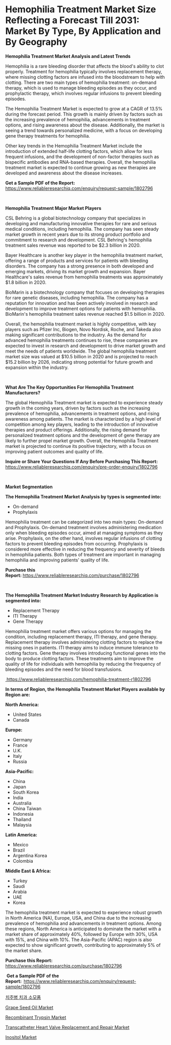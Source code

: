 <p><h1>Hemophilia Treatment Market Size Reflecting a Forecast Till 2031: Market By Type, By Application and By Geography</h1></p><p><strong>Hemophilia Treatment Market Analysis and Latest Trends</strong></p>
<p><p>Hemophilia is a rare bleeding disorder that affects the blood's ability to clot properly. Treatment for hemophilia typically involves replacement therapy, where missing clotting factors are infused into the bloodstream to help with clotting. There are two main types of hemophilia treatment: on-demand therapy, which is used to manage bleeding episodes as they occur, and prophylactic therapy, which involves regular infusions to prevent bleeding episodes.</p><p>The Hemophilia Treatment Market is expected to grow at a CAGR of 13.5% during the forecast period. This growth is mainly driven by factors such as the increasing prevalence of hemophilia, advancements in treatment options, and rising awareness about the disease. Additionally, the market is seeing a trend towards personalized medicine, with a focus on developing gene therapy treatments for hemophilia.</p><p>Other key trends in the Hemophilia Treatment Market include the introduction of extended half-life clotting factors, which allow for less frequent infusions, and the development of non-factor therapies such as bispecific antibodies and RNA-based therapies. Overall, the hemophilia treatment market is expected to continue growing as new therapies are developed and awareness about the disease increases.</p></p>
<p><strong>Get a Sample PDF of the Report:&nbsp;</strong> <a href="https://www.reliableresearchiq.com/enquiry/request-sample/1802796">https://www.reliableresearchiq.com/enquiry/request-sample/1802796</a></p>
<p>&nbsp;</p>
<p><strong>Hemophilia Treatment Major Market Players</strong></p>
<p><p>CSL Behring is a global biotechnology company that specializes in developing and manufacturing innovative therapies for rare and serious medical conditions, including hemophilia. The company has seen steady market growth in recent years due to its strong product portfolio and commitment to research and development. CSL Behring's hemophilia treatment sales revenue was reported to be $2.3 billion in 2020.</p><p>Bayer Healthcare is another key player in the hemophilia treatment market, offering a range of products and services for patients with bleeding disorders. The company has a strong presence in both developed and emerging markets, driving its market growth and expansion. Bayer Healthcare's sales revenue from hemophilia treatments was approximately $1.8 billion in 2020.</p><p>BioMarin is a biotechnology company that focuses on developing therapies for rare genetic diseases, including hemophilia. The company has a reputation for innovation and has been actively involved in research and development to improve treatment options for patients with hemophilia. BioMarin's hemophilia treatment sales revenue reached $1.5 billion in 2020.</p><p>Overall, the hemophilia treatment market is highly competitive, with key players such as Pfizer Inc, Biogen, Novo Nordisk, Roche, and Takeda also making significant contributions to the industry. As the demand for advanced hemophilia treatments continues to rise, these companies are expected to invest in research and development to drive market growth and meet the needs of patients worldwide. The global hemophilia treatment market size was valued at $10.5 billion in 2020 and is projected to reach $15.2 billion by 2026, indicating strong potential for future growth and expansion within the industry.</p></p>
<p>&nbsp;</p>
<p><strong>What Are The Key Opportunities For Hemophilia Treatment Manufacturers?</strong></p>
<p><p>The global Hemophilia Treatment market is expected to experience steady growth in the coming years, driven by factors such as the increasing prevalence of hemophilia, advancements in treatment options, and rising awareness among patients. The market is characterized by a high level of competition among key players, leading to the introduction of innovative therapies and product offerings. Additionally, the rising demand for personalized treatment options and the development of gene therapy are likely to further propel market growth. Overall, the Hemophilia Treatment market is projected to continue its positive trajectory, with a focus on improving patient outcomes and quality of life.</p></p>
<p><strong>Inquire or Share Your Questions If Any Before Purchasing This Report:</strong> <a href="https://www.reliableresearchiq.com/enquiry/pre-order-enquiry/1802796">https://www.reliableresearchiq.com/enquiry/pre-order-enquiry/1802796</a></p>
<p>&nbsp;</p>
<p><strong>Market Segmentation</strong></p>
<p><strong>The Hemophilia Treatment Market Analysis by types is segmented into:</strong></p>
<p><ul><li>On-demand</li><li>Prophylaxis</li></ul></p>
<p><p>Hemophilia treatment can be categorized into two main types: On-demand and Prophylaxis. On-demand treatment involves administering medication only when bleeding episodes occur, aimed at managing symptoms as they arise. Prophylaxis, on the other hand, involves regular infusions of clotting factors to prevent bleeding episodes from occurring. Prophylaxis is considered more effective in reducing the frequency and severity of bleeds in hemophilia patients. Both types of treatment are important in managing hemophilia and improving patients' quality of life.</p></p>
<p><strong>Purchase this Report:&nbsp;</strong><a href="https://www.reliableresearchiq.com/purchase/1802796">https://www.reliableresearchiq.com/purchase/1802796</a></p>
<p>&nbsp;</p>
<p><strong>The Hemophilia Treatment Market Industry Research by Application is segmented into:</strong></p>
<p><ul><li>Replacement Therapy</li><li>ITI Therapy</li><li>Gene Therapy</li></ul></p>
<p><p>Hemophilia treatment market offers various options for managing the condition, including replacement therapy, ITI therapy, and gene therapy. Replacement therapy involves administering clotting factors to replace the missing ones in patients. ITI therapy aims to induce immune tolerance to clotting factors. Gene therapy involves introducing functional genes into the body to produce clotting factors. These treatments aim to improve the quality of life for individuals with hemophilia by reducing the frequency of bleeding episodes and the need for blood transfusions.</p></p>
<p><a href="https://www.reliableresearchiq.com/hemophilia-treatment-r1802796">&nbsp;https://www.reliableresearchiq.com/hemophilia-treatment-r1802796</a></p>
<p><strong>In terms of Region, the Hemophilia Treatment Market Players available by Region are:</strong></p>
<p>
    <p> <strong> North America: </strong>
        <ul>
            <li>United States</li>
            <li>Canada</li>
        </ul>
        </p> 
    <p> <strong> Europe: </strong>
        <ul>
            <li>Germany</li>
            <li>France</li>
            <li>U.K.</li>
            <li>Italy</li>
            <li>Russia</li>
        </ul>
        </p> 
    <p> <strong> Asia-Pacific: </strong>
        <ul>
            <li>China</li>
            <li>Japan</li>
            <li>South Korea</li>
            <li>India</li>
            <li>Australia</li>
            <li>China Taiwan</li>
            <li>Indonesia</li>
            <li>Thailand</li>
            <li>Malaysia</li>
        </ul>
        </p> 
    <p> <strong> Latin America: </strong>
        <ul>
            <li>Mexico</li>
            <li>Brazil</li>
            <li>Argentina Korea</li>
            <li>Colombia</li>
        </ul>
        </p> 
    <p> <strong> Middle East & Africa: </strong>
        <ul>
            <li>Turkey</li>
            <li>Saudi</li>
            <li>Arabia</li>
            <li>UAE</li>
            <li>Korea</li>
        </ul>
    </p>
    </p>
<p><p>The hemophilia treatment market is expected to experience robust growth in North America (NA), Europe, USA, and China due to the increasing prevalence of hemophilia and advancements in treatment options. Among these regions, North America is anticipated to dominate the market with a market share of approximately 40%, followed by Europe with 30%, USA with 15%, and China with 10%. The Asia-Pacific (APAC) region is also expected to show significant growth, contributing to approximately 5% of the market share.</p></p>
<p><strong>Purchase this Report: </strong><a href="https://www.reliableresearchiq.com/purchase/1802796">https://www.reliableresearchiq.com/purchase/1802796</a></p>
<p>&nbsp;<strong>Get a Sample PDF of the Report:&nbsp;&nbsp;</strong><a href="https://www.reliableresearchiq.com/enquiry/request-sample/1802796">https://www.reliableresearchiq.com/enquiry/request-sample/1802796</a></p>
<p><strong></strong></p>
<p><p><a href="https://github.com/rcabello548/Market-Research-Report-List-3/blob/main/588663884903.md">치주병 치과 소모품</a></p><p><a href="https://www.linkedin.com/pulse/grape-seed-oil-market-overview-global-trends-future-prospects-from-bervf?trackingId=vuPjEgsqR%2F6uPWq1ry97hw%3D%3D">Grape Seed Oil Market</a></p><p><a href="https://github.com/tamvrosiya/Market-Research-Report-List-5/blob/main/recombinant-trypsin-market.md">Recombinant Trypsin Market</a></p><p><a href="https://github.com/pizolina/Market-Research-Report-List-5/blob/main/transcatheter-heart-valve-replacement-and-repair-market.md">Transcatheter Heart Valve Replacement and Repair Market</a></p><p><a href="https://www.linkedin.com/pulse/insights-inositol-industry-market-financial-status-size-revenue-mesmf?trackingId=igy%2FowZvTiG%2Bbl4pBksBtQ%3D%3D">Inositol Market</a></p></p>